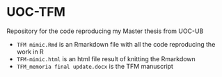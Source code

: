 # UOC-TFM
Repository for the code reproducing my Master thesis from UOC-UB

* `TFM mimic.Rmd` is an Rmarkdown file with all the code reproducing the work in R
* `TFM-mimic.html` is an html file result of knitting the Rmarkdown
* `TFM_memoria final update.docx` is the TFM manuscript
